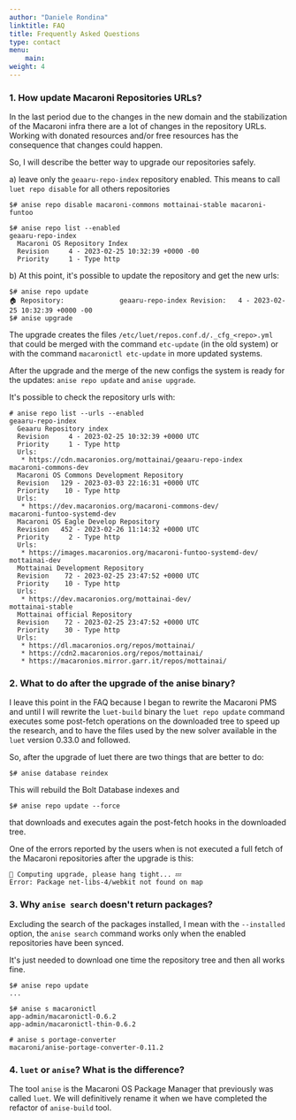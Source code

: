 ```yaml
---
author: "Daniele Rondina"
linktitle: FAQ
title: Frequently Asked Questions
type: contact
menu:
    main:
weight: 4
---
```


### **1. How update Macaroni Repositories URLs?**

In the last period due to the changes in the new domain and the stabilization of
the Macaroni infra there are a lot of changes in the repository URLs.
Working with donated resources and/or free resources has the consequence that
changes could happen.

So, I will describe the better way to upgrade our repositories safely.

a) leave only the `geaaru-repo-index` repository enabled.
This means to call `luet repo disable` for all others repositories

```
$# anise repo disable macaroni-commons mottainai-stable macaroni-funtoo

$# anise repo list --enabled
geaaru-repo-index
  Macaroni OS Repository Index
  Revision     4 - 2023-02-25 10:32:39 +0000 -00
  Priority     1 - Type http

```

b) At this point, it's possible to update the repository and get the new urls:

```
$# anise repo update
🏠 Repository:              geaaru-repo-index Revision:   4 - 2023-02-25 10:32:39 +0000 -00
$# anise upgrade
```

The upgrade creates the files `/etc/luet/repos.conf.d/._cfg_<repo>.yml` that could be merged with the
command `etc-update` (in the old system) or with the command `macaronictl etc-update`
in more updated systems.

After the upgrade and the merge of the new configs the system is ready for the
updates: `anise repo update` and `anise upgrade`.

It's possible to check the repository urls with:

```
# anise repo list --urls --enabled
geaaru-repo-index
  Geaaru Repository index
  Revision     4 - 2023-02-25 10:32:39 +0000 UTC
  Priority     1 - Type http
  Urls:
   * https://cdn.macaronios.org/mottainai/geaaru-repo-index
macaroni-commons-dev
  Macaroni OS Commons Development Repository
  Revision   129 - 2023-03-03 22:16:31 +0000 UTC
  Priority    10 - Type http
  Urls:
   * https://dev.macaronios.org/macaroni-commons-dev/
macaroni-funtoo-systemd-dev
  Macaroni OS Eagle Develop Repository
  Revision   452 - 2023-02-26 11:14:32 +0000 UTC
  Priority     2 - Type http
  Urls:
   * https://images.macaronios.org/macaroni-funtoo-systemd-dev/
mottainai-dev
  Mottainai Development Repository
  Revision    72 - 2023-02-25 23:47:52 +0000 UTC
  Priority    10 - Type http
  Urls:
   * https://dev.macaronios.org/mottainai-dev/
mottainai-stable
  Mottainai official Repository
  Revision    72 - 2023-02-25 23:47:52 +0000 UTC
  Priority    30 - Type http
  Urls:
   * https://dl.macaronios.org/repos/mottainai/
   * https://cdn2.macaronios.org/repos/mottainai/
   * https://macaronios.mirror.garr.it/repos/mottainai/
```

### **2. What to do after the upgrade of the anise binary?**

I leave this point in the FAQ because I began to rewrite the Macaroni PMS and until
I will rewrite the `luet-build` binary the `luet repo update` command executes
some post-fetch operations on the downloaded tree to speed up the research,
and to have the files used by the new solver available in the `luet` 
version 0.33.0 and followed.

So, after the upgrade of luet there are two things that are better to do:

```
$# anise database reindex
```
This will rebuild the Bolt Database indexes and

```
$# anise repo update --force
```
that downloads and executes again the post-fetch hooks in the downloaded tree.

One of the errors reported by the users when is not executed a full fetch
of the Macaroni repositories after the upgrade is this:

```
🤔 Computing upgrade, please hang tight... 💤
Error: Package net-libs-4/webkit not found on map
```

### **3. Why `anise search` doesn't return packages?**

Excluding the search of the packages installed, I mean with the `--installed`
option, the `anise search` command works only when the enabled repositories have
been synced. 

It's just needed to download one time the repository tree and then all works
fine.

```
$# anise repo update
...

$# anise s macaronictl
app-admin/macaronictl-0.6.2
app-admin/macaronictl-thin-0.6.2

# anise s portage-converter
macaroni/anise-portage-converter-0.11.2
```

### **4. `luet` or `anise`? What is the difference?**

The tool `anise` is the Macaroni OS Package Manager that previously
was called `luet`. We will definitively rename it when we have
completed the refactor of `anise-build` tool.


